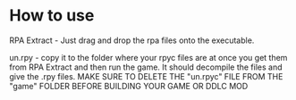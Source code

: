# How to use

RPA Extract - Just drag and drop the rpa files onto the executable.

un.rpy - copy it to the folder where your rpyc files are at once you get them from RPA Extract and then run the game. It should decompile the files and give the .rpy files. MAKE SURE TO DELETE THE "un.rpyc" FILE FROM THE "game" FOLDER BEFORE BUILDING YOUR GAME OR DDLC MOD
